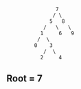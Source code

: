                     7
                   / \
                  5   8 
                /   \   \ 
               1     6   9 
              /  \ 
             0    3        
                /  \
               2     4
## Root = 7